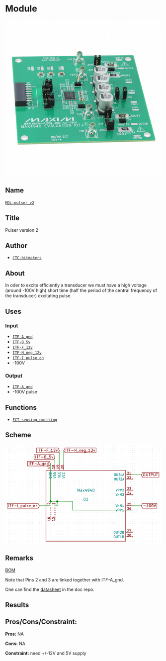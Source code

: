# Module
![](viewme.png)

## Name
[`MDL-pulser_v2`]()

## Title
Pulser version 2

## Author
* [`CTC-bitmakers`]()

## About
In oder to excite efficiently a transducer we must have a high voltage (around -100V high) short time (half the period of the central frequency of the transducer) excitating pulse.

## Uses
### Input
* [`ITF-A_gnd`]()
* [`ITF-B_5v`]()
* [`ITF-F_12v`]()
* [`ITF-H_neg_12v`]()
* [`ITF-I_pulse_on`]()
* -100V

### Output
* [`ITF-A_gnd`]()
* -100V pulse

## Functions
* [`FCT-sensing_emitting`]()

## Scheme
![](./images/scheme.png)

## Remarks
[BOM](./src/MDL-pulser_v1.csv)

Note that Pins 2 and 3 are linked together with ITF-A_gnd.

One can find the [datasheet](./doc/MAX4940_evalkit.pdf) in the doc repo.

## Results

## Pros/Cons/Constraint:

**Pros:** NA

**Cons:** NA

**Constraint:** need +/-12V and 5V supply


